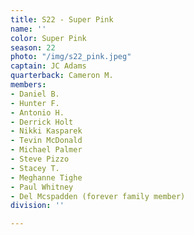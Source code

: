 ```yaml
---
title: S22 - Super Pink
name: ''
color: Super Pink
season: 22
photo: "/img/s22_pink.jpeg"
captain: JC Adams
quarterback: Cameron M.
members:
- Daniel B.
- Hunter F.
- Antonio H.
- Derrick Holt
- Nikki Kasparek
- Tevin McDonald
- Michael Palmer
- Steve Pizzo
- Stacey T.
- Meghanne Tighe
- Paul Whitney
- Del Mcspadden (forever family member)
division: ''

---
```

